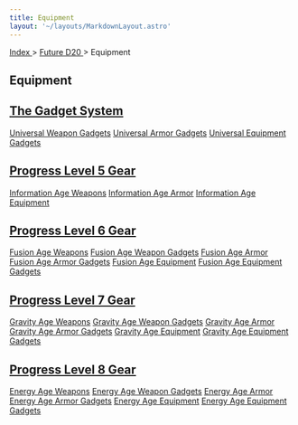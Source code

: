 ```yaml
---
title: Equipment
layout: '~/layouts/MarkdownLayout.astro'
---
```


[ Index ](/) > [ Future D20 ](/future.d20.srd) > Equipment

##  Equipment

## <a href="/future.d20.srd/equipment/the.gadget.system">The Gadget System</a>
<div class="border-t border-slate-200 dark:border-slate-700">
  <div class="flex flex-wrap border-b border-slate-200 dark:border-slate-700">
    <a href="/future.d20.srd/equipment/gadgets.universal.weapons" class="flex items-center h-16 px-4 hover:underline w-full lg:w-1/3">Universal Weapon Gadgets</a>
    <a href="/future.d20.srd/equipment/gadgets.universal.armor" class="flex items-center h-16 px-4 hover:underline w-full lg:w-1/3 border-t lg:border-t-0 lg:border-l border-slate-200 dark:border-slate-700">Universal Armor Gadgets</a>
    <a href="/future.d20.srd/equipment/gadgets.universal.equipment" class="flex items-center h-16 px-4 hover:underline w-full lg:w-1/3 border-t lg:border-t-0 lg:border-l border-slate-200 dark:border-slate-700">Universal Equipment Gadgets</a>
  </div>
</div>


## <a href="/future.d20.srd/equipment/progress.level.5.gear">Progress Level 5 Gear</a>
<div class="border-t border-slate-200 dark:border-slate-700">
  <div class="flex flex-wrap border-b border-slate-200 dark:border-slate-700">
    <a href="/future.d20.srd/equipment/information.age.weapons" class="flex items-center h-16 px-4 hover:underline w-full lg:w-1/3">Information Age Weapons</a>
    <a href="/future.d20.srd/equipment/information.age.armor" class="flex items-center h-16 px-4 hover:underline w-full lg:w-1/3 border-t lg:border-t-0 lg:border-l border-slate-200 dark:border-slate-700">Information Age Armor</a>
    <a href="/future.d20.srd/equipment/information.age.equipment" class="flex items-center h-16 px-4 hover:underline w-full lg:w-1/3 border-t lg:border-t-0 lg:border-l border-slate-200 dark:border-slate-700">Information Age Equipment</a>
  </div>
</div>


## <a href="/future.d20.srd/equipment/progress.level.6.gear">Progress Level 6 Gear</a>
<div class="border-t border-slate-200 dark:border-slate-700">
  <!-- Row 1 -->
  <div class="flex flex-wrap border-b border-slate-200 dark:border-slate-700">
    <a href="/future.d20.srd/equipment/fusion.age.weapons" class="flex items-center h-16 px-4 hover:underline w-full lg:w-1/3">Fusion Age Weapons</a>
    <a href="/future.d20.srd/equipment/fusion.age.weapon.gadgets" class="flex items-center h-16 px-4 hover:underline w-full lg:w-1/3 border-t lg:border-t-0 lg:border-l border-slate-200 dark:border-slate-700">Fusion Age Weapon Gadgets</a>
    <a href="/future.d20.srd/equipment/fusion.age.armor" class="flex items-center h-16 px-4 hover:underline w-full lg:w-1/3 border-t lg:border-t-0 lg:border-l border-slate-200 dark:border-slate-700">Fusion Age Armor</a>
  </div>
  <!-- Row 2 -->
  <div class="flex flex-wrap border-b border-slate-200 dark:border-slate-700">
    <a href="/future.d20.srd/equipment/fusion.age.armor.gadgets" class="flex items-center h-16 px-4 hover:underline w-full lg:w-1/3">Fusion Age Armor Gadgets</a>
    <a href="/future.d20.srd/equipment/fusion.age.equipment" class="flex items-center h-16 px-4 hover:underline w-full lg:w-1/3 border-t lg:border-t-0 lg:border-l border-slate-200 dark:border-slate-700">Fusion Age Equipment</a>
    <a href="/future.d20.srd/equipment/fusion.age.equipment.gadgets" class="flex items-center h-16 px-4 hover:underline w-full lg:w-1/3 border-t lg:border-t-0 lg:border-l border-slate-200 dark:border-slate-700">Fusion Age Equipment Gadgets</a>
  </div>
</div>


## <a href="/future.d20.srd/equipment/progress.level.7.gear">Progress Level 7 Gear</a>
<div class="border-t border-slate-200 dark:border-slate-700">
  <!-- Row 1 -->
  <div class="flex flex-wrap border-b border-slate-200 dark:border-slate-700">
    <a href="/future.d20.srd/equipment/gravity.age.weapons" class="flex items-center h-16 px-4 hover:underline w-full lg:w-1/3">Gravity Age Weapons</a>
    <a href="/future.d20.srd/equipment/gravity.age.weapon.gadgets" class="flex items-center h-16 px-4 hover:underline w-full lg:w-1/3 border-t lg:border-t-0 lg:border-l border-slate-200 dark:border-slate-700">Gravity Age Weapon Gadgets</a>
    <a href="/future.d20.srd/equipment/gravity.age.armor" class="flex items-center h-16 px-4 hover:underline w-full lg:w-1/3 border-t lg:border-t-0 lg:border-l border-slate-200 dark:border-slate-700">Gravity Age Armor</a>
  </div>
  <!-- Row 2 -->
  <div class="flex flex-wrap border-b border-slate-200 dark:border-slate-700">
    <a href="/future.d20.srd/equipment/gravity.age.armor.gadgets" class="flex items-center h-16 px-4 hover:underline w-full lg:w-1/3">Gravity Age Armor Gadgets</a>
    <a href="/future.d20.srd/equipment/gravity.age.equipment" class="flex items-center h-16 px-4 hover:underline w-full lg:w-1/3 border-t lg:border-t-0 lg:border-l border-slate-200 dark:border-slate-700">Gravity Age Equipment</a>
    <a href="/future.d20.srd/equipment/gravity.age.equipment.gadgets" class="flex items-center h-16 px-4 hover:underline w-full lg:w-1/3 border-t lg:border-t-0 lg:border-l border-slate-200 dark:border-slate-700">Gravity Age Equipment Gadgets</a>
  </div>
</div>


## <a href="/future.d20.srd/equipment/progress.level.8.gear">Progress Level 8 Gear</a>
<div class="border-t border-slate-200 dark:border-slate-700">
  <!-- Row 1 -->
  <div class="flex flex-wrap border-b border-slate-200 dark:border-slate-700">
    <a href="/future.d20.srd/equipment/energy.age.weapons" class="flex items-center h-16 px-4 hover:underline w-full lg:w-1/3">Energy Age Weapons</a>
    <a href="/future.d20.srd/equipment/energy.age.weapon.gadgets" class="flex items-center h-16 px-4 hover:underline w-full lg:w-1/3 border-t lg:border-t-0 lg:border-l border-slate-200 dark:border-slate-700">Energy Age Weapon Gadgets</a>
    <a href="/future.d20.srd/equipment/energy.age.armor" class="flex items-center h-16 px-4 hover:underline w-full lg:w-1/3 border-t lg:border-t-0 lg:border-l border-slate-200 dark:border-slate-700">Energy Age Armor</a>
  </div>
  <!-- Row 2 -->
  <div class="flex flex-wrap border-b border-slate-200 dark:border-slate-700">
    <a href="/future.d20.srd/equipment/energy.age.armor.gadgets" class="flex items-center h-16 px-4 hover:underline w-full lg:w-1/3">Energy Age Armor Gadgets</a>
    <a href="/future.d20.srd/equipment/energy.age.equipment" class="flex items-center h-16 px-4 hover:underline w-full lg:w-1/3 border-t lg:border-t-0 lg:border-l border-slate-200 dark:border-slate-700">Energy Age Equipment</a>
    <a href="/future.d20.srd/equipment/energy.age.equipment.gadgets" class="flex items-center h-16 px-4 hover:underline w-full lg:w-1/3 border-t lg:border-t-0 lg:border-l border-slate-200 dark:border-slate-700">Energy Age Equipment Gadgets</a>
  </div>
</div>